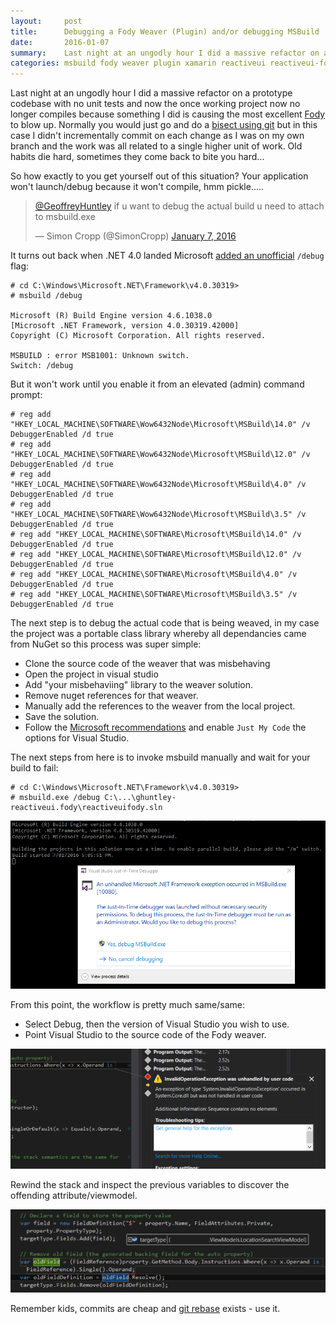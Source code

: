 ```yaml
---
layout:     post
title:      Debugging a Fody Weaver (Plugin) and/or debugging MSBuild
date:       2016-01-07
summary:    Last night at an ungodly hour I did a massive refactor on a prototype codebase with no unit tests and now the once working project now no longer compiles because something I did is causing the most excellent Fody to blow up. Normally you would just go and do a bisect using git but in this case I didn't incrementally commit on each change as I was on my own branch and the work was all related to a single higher unit of work. Old habits die hard, sometimes they come back to bite you hard...
categories: msbuild fody weaver plugin xamarin reactiveui reactiveui-fody debug debugging 
---
```


Last night at an ungodly hour I did a massive refactor on a prototype codebase with no unit tests and now the once working project now no longer compiles because something I did is causing the most excellent [Fody](https://github.com/Fody/Fody) to blow up. Normally you would just go and do a [bisect using git](https://git-scm.com/docs/git-bisect) but in this case I didn't incrementally commit on each change as I was on my own branch and the work was all related to a single higher unit of work. Old habits die hard, sometimes they come back to bite you hard...

So how exactly to you get yourself out of this situation? Your application won't launch/debug because it won't compile, hmm pickle.....

<blockquote class="twitter-tweet" lang="en"><p lang="en" dir="ltr"><a href="https://twitter.com/GeoffreyHuntley">@GeoffreyHuntley</a> if u want to debug the actual build u need to attach to msbuild.exe</p>&mdash; Simon Cropp (@SimonCropp) <a href="https://twitter.com/SimonCropp/status/684972737811447811">January 7, 2016</a></blockquote>
<script async src="//platform.twitter.com/widgets.js" charset="utf-8"></script>

It turns out back when .NET 4.0 landed Microsoft [added an unofficial](http://blogs.msdn.com/b/visualstudio/archive/2010/07/06/debugging-msbuild-script-with-visual-studio.aspx
) `/debug` flag:

    # cd C:\Windows\Microsoft.NET\Framework\v4.0.30319>
    # msbuild /debug

    Microsoft (R) Build Engine version 4.6.1038.0
    [Microsoft .NET Framework, version 4.0.30319.42000]
    Copyright (C) Microsoft Corporation. All rights reserved.

    MSBUILD : error MSB1001: Unknown switch.
    Switch: /debug

But it won't work until you enable it from an elevated (admin) command prompt:

    # reg add "HKEY_LOCAL_MACHINE\SOFTWARE\Wow6432Node\Microsoft\MSBuild\14.0" /v DebuggerEnabled /d true
    # reg add "HKEY_LOCAL_MACHINE\SOFTWARE\Wow6432Node\Microsoft\MSBuild\12.0" /v DebuggerEnabled /d true
    # reg add "HKEY_LOCAL_MACHINE\SOFTWARE\Wow6432Node\Microsoft\MSBuild\4.0" /v DebuggerEnabled /d true
    # reg add "HKEY_LOCAL_MACHINE\SOFTWARE\Wow6432Node\Microsoft\MSBuild\3.5" /v DebuggerEnabled /d true
    # reg add "HKEY_LOCAL_MACHINE\SOFTWARE\Microsoft\MSBuild\14.0" /v DebuggerEnabled /d true
    # reg add "HKEY_LOCAL_MACHINE\SOFTWARE\Microsoft\MSBuild\12.0" /v DebuggerEnabled /d true
    # reg add "HKEY_LOCAL_MACHINE\SOFTWARE\Microsoft\MSBuild\4.0" /v DebuggerEnabled /d true
    # reg add "HKEY_LOCAL_MACHINE\SOFTWARE\Microsoft\MSBuild\3.5" /v DebuggerEnabled /d true


The next step is to debug the actual code that is being weaved, in my case the project was a portable class library whereby all dependancies came from NuGet so this process was super simple:

* Clone the source code of the weaver that was misbehaving
* Open the project in visual studio
* Add "your misbehaviing" library to the weaver solution.
* Remove nuget references for that weaver.
* Manually add the references to the weaver from the local project.
* Save the solution.
* Follow the [Microsoft recommendations](http://blogs.msdn.com/b/visualstudio/archive/2010/07/06/debugging-msbuild-script-with-visual-studio.aspx
) and enable `Just My Code` the options for Visual Studio.


The next steps from here is to invoke msbuild manually and wait for your build to fail:

    # cd C:\Windows\Microsoft.NET\Framework\v4.0.30319>
    # msbuild.exe /debug C:\...\ghuntley-reactiveui.fody\reactiveuifody.sln

![Attach debugger to MSBuild](/images/debug-msbuild.png)

From this point, the workflow is pretty much same/same:

* Select Debug, then the version of Visual Studio you wish to use.
* Point Visual Studio to the source code of the Fody weaver.


![Now we are cooking with gas!](/images/reactiveui-fody-exception.png)

Rewind the stack and inspect the previous variables to discover the offending attribute/viewmodel.

![Offending ViewModel/Attribute found!](/images/offending-viewmodel-found.png)

Remember kids, commits are cheap and [git rebase](https://www.atlassian.com/git/tutorials/rewriting-history/git-rebase/) exists - use it. 
